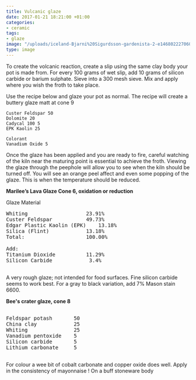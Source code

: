 ```yaml
---
title: Vulcanic glaze
date: 2017-01-21 18:21:00 +01:00
categories:
- ceramic
tags:
- glaze
image: "/uploads/iceland-Bjarni%20Sigurdsson-gardenista-2-e1468022270609.jpg"
type: image
---
```


To create the volcanic reaction, create a slip using the same clay body your pot is made from. For every 100 grams of wet slip, add 10 grams of silicon carbide or barium sulphate. Sieve into a 300 mesh sieve. Mix and apply where you wish the froth to take place.

Use the recipe below and glaze your pot as normal. The recipe will create a buttery glaze matt at cone 9

    Custer Feldspar 50
    Dolomite 20
    Cadycal 100 5
    EPK Kaolin 25
    
    Colorant
    Vanadium Oxide 5

Once the glaze has been applied and you are ready to fire, careful watching of the kiln near the maturing point is essential to achieve the froth. Viewing the glaze through the peephole will allow you to see when the kiln should be turned off. You will see an orange peel affect and even some popping of the glaze. This is when the temperature should be reduced.

**Marilee’s Lava Glaze Cone 6, oxidation or reduction**

Glaze Material
<pre>
Whiting                   23.91%
Custer Feldspar           49.73%
Edgar Plastic Kaolin (EPK)    13.18%
Silica (Flint)            13.18%
Total:                    100.00%

Add:
Titanium Dioxide          11.29%
Silicon Carbide            3.4%

</pre>

A very rough glaze; not intended for food surfaces. Fine silicon carbide seems to work best. For a gray to black variation, add 7% Mason stain 6600.

**Bee's crater glaze, cone 8**

<pre>

Feldspar potash       50
China clay            25
Whiting               25
Vanadium pentoxide    5
Silicon carbide       5
Lithium carbonate     5

</pre>

For colour a wee bit of cobalt carbonate and copper oxide does well.
Apply in the consistency of mayonnaise !
On a buff stoneware body